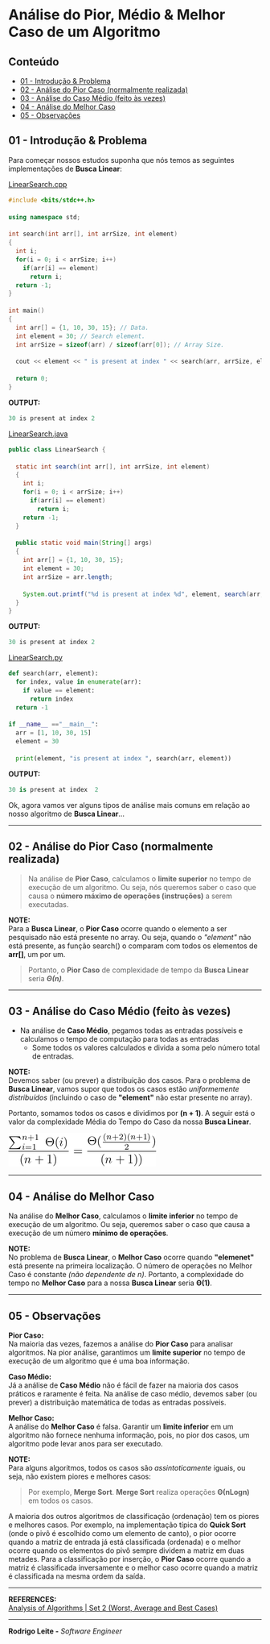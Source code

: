 # Análise do Pior, Médio & Melhor Caso de um Algoritmo

## Conteúdo

 - [01 - Introdução & Problema](#intro-problem)
 - [02 - Análise do Pior Caso (normalmente realizada)](#worst-case)
 - [03 - Análise do Caso Médio (feito às vezes) ](#average-case)
 - [04 - Análise do Melhor Caso](#best-case)
 - [05 - Observações](#notes)

<div id="intro-problem"></div>

## 01 - Introdução & Problema

Para começar nossos estudos suponha que nós temos as seguintes implementações de **Busca Linear**:

[LinearSearch.cpp](src/LinearSearch.cpp) 
```cpp
#include <bits/stdc++.h>

using namespace std;

int search(int arr[], int arrSize, int element)
{
  int i;
  for(i = 0; i < arrSize; i++)
    if(arr[i] == element)
      return i;
  return -1;
}

int main()
{
  int arr[] = {1, 10, 30, 15}; // Data.
  int element = 30; // Search element.
  int arrSize = sizeof(arr) / sizeof(arr[0]); // Array Size.

  cout << element << " is present at index " << search(arr, arrSize, element);

  return 0;
}
```

**OUTPUT:**  
```java
30 is present at index 2
```

[LinearSearch.java](src/LinearSearch.java) 
```java
public class LinearSearch {

  static int search(int arr[], int arrSize, int element)
  {
    int i;
    for(i = 0; i < arrSize; i++)
      if(arr[i] == element)
        return i;
    return -1;
  }

  public static void main(String[] args)
  {
    int arr[] = {1, 10, 30, 15};
    int element = 30;
    int arrSize = arr.length;

    System.out.printf("%d is present at index %d", element, search(arr, arrSize, element));
  }
}
```

**OUTPUT:**  
```java
30 is present at index 2
```

[LinearSearch.py](src/LinearSearch.py) 
```python
def search(arr, element):
  for index, value in enumerate(arr):
    if value == element:
      return index
  return -1

if __name__ =="__main__":
  arr = [1, 10, 30, 15]
  element = 30

  print(element, "is present at index ", search(arr, element))
```

**OUTPUT:**  
```python
30 is present at index  2
```

Ok, agora vamos ver alguns tipos de análise mais comuns em relação ao nosso algoritmo de **Busca Linear**...

---

<div id="worst-case"></div>

## 02 - Análise do Pior Caso (normalmente realizada)

> Na análise de **Pior Caso**, calculamos o **limite superior** no tempo de execução de um algoritmo. Ou seja, nós queremos saber o caso que causa o **número máximo de operações (instruções)** a serem executadas.

**NOTE:**  
Para a **Busca Linear**, o **Pior Caso** ocorre quando o elemento a ser pesquisado não está presente no array. Ou seja, quando o *"element"* não está presente, as função search() o comparam com todos os elementos de **arr[]**, um por um.

> Portanto, o **Pior Caso** de complexidade de tempo da **Busca Linear** seria ***Θ(n)***.

---

<div id="average-case"></div>

## 03 - Análise do Caso Médio (feito às vezes) 

 - Na análise de **Caso Médio**, pegamos todas as entradas possíveis e calculamos o tempo de computação para todas as entradas
   - Some todos os valores calculados e divida a soma pelo número total de entradas.

**NOTE:**  
Devemos saber (ou prever) a distribuição dos casos. Para o problema de **Busca Linear**, vamos supor que todos os casos estão *uniformemente distribuídos* (incluindo o caso de **"element"** não estar presente no array).

Portanto, somamos todos os casos e dividimos por **(n + 1)**. A seguir está o valor da complexidade Média do Tempo do Caso da nossa **Busca Linear**.

![image](images/analysis1.png)  

---

<div id="best-case"></div>

## 04 - Análise do Melhor Caso

Na análise do **Melhor Caso**, calculamos o **limite inferior** no tempo de execução de um algoritmo. Ou seja, queremos saber o caso que causa a execução de um número **mínimo de operações**.

**NOTE:**  
No problema de **Busca Linear**, o **Melhor Caso** ocorre quando **"elemenet"** está presente na primeira localização. O número de operações no Melhor Caso é constante *(não dependente de n)*. Portanto, a complexidade do tempo no **Melhor Caso** para a nossa **Busca Linear** seria **Θ(1)**.

---

<div id="notes"></div>

## 05 - Observações

**Pior Caso:**  
Na maioria das vezes, fazemos a análise do **Pior Caso** para analisar algoritmos. Na pior análise, garantimos um **limite superior** no tempo de execução de um algoritmo que é uma boa informação.

**Caso Médio:**  
Já a análise de **Caso Médio** não é fácil de fazer na maioria dos casos práticos e raramente é feita. Na análise de caso médio, devemos saber (ou prever) a distribuição matemática de todas as entradas possíveis.

**Melhor Caso:**  
A análise do **Melhor Caso** é falsa. Garantir um **limite inferior** em um algoritmo não fornece nenhuma informação, pois, no pior dos casos, um algoritmo pode levar anos para ser executado.

**NOTE:**  
Para alguns algoritmos, todos os casos são *assintoticamente* iguais, ou seja, não existem piores e melhores casos:

> Por exemplo, **Merge Sort**. **Merge Sort** realiza operações **Θ(nLogn)** em todos os casos.

A maioria dos outros algoritmos de classificação (ordenação) tem os piores e melhores casos. Por exemplo, na implementação típica do **Quick Sort** (onde o pivô é escolhido como um elemento de canto), o pior ocorre quando a matriz de entrada já está classificada (ordenada) e o melhor ocorre quando os elementos do pivô sempre dividem a matriz em duas metades. Para a classificação por inserção, o **Pior Caso** ocorre quando a matriz é classificada inversamente e o melhor caso ocorre quando a matriz é classificada na mesma ordem da saída.

---

**REFERENCES:**  
[Analysis of Algorithms | Set 2 (Worst, Average and Best Cases)](https://www.geeksforgeeks.org/analysis-of-algorithms-set-2-asymptotic-analysis/)  

---

**Rodrigo Leite -** *Software Engineer*
